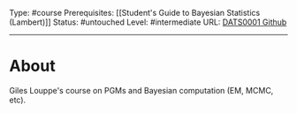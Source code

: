 Type: #course
Prerequisites: [[Student's Guide to Bayesian Statistics (Lambert)]]
Status: #untouched 
Level: #intermediate 
URL: [DATS0001 Github](https://github.com/glouppe/dats0001-foundations-of-data-science)

----
# About

Giles Louppe's course on PGMs and Bayesian computation (EM, MCMC, etc).